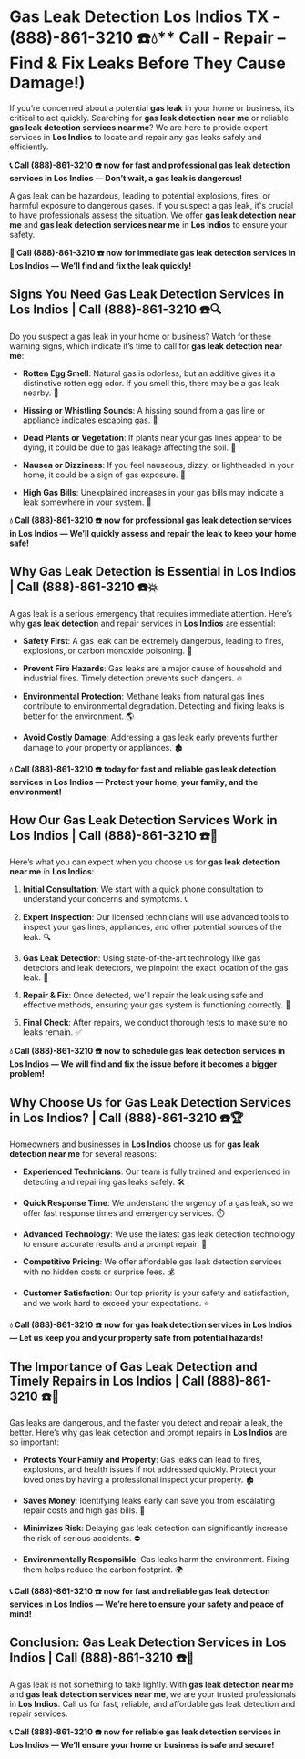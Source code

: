 # Gas Leak Detection Los Indios TX - (888)-861-3210 ☎️💧** Call - Repair – Find & Fix Leaks Before They Cause Damage!)

If you’re concerned about a potential **gas leak** in your home or business, it’s critical to act quickly. Searching for **gas leak detection near me** or reliable **gas leak detection services near me**? We are here to provide expert services in **Los Indios** to locate and repair any gas leaks safely and efficiently.

**📞 Call (888)-861-3210 ☎️ now for fast and professional gas leak detection services in Los Indios — Don’t wait, a gas leak is dangerous!**

A gas leak can be hazardous, leading to potential explosions, fires, or harmful exposure to dangerous gases. If you suspect a gas leak, it's crucial to have professionals assess the situation. We offer **gas leak detection near me** and **gas leak detection services near me** in **Los Indios** to ensure your safety.

**🚨 Call (888)-861-3210 ☎️ now for immediate gas leak detection services in Los Indios — We’ll find and fix the leak quickly!**

## **Signs You Need Gas Leak Detection Services in Los Indios | Call (888)-861-3210 ☎️🔍**

Do you suspect a gas leak in your home or business? Watch for these warning signs, which indicate it’s time to call for **gas leak detection near me**:

- **Rotten Egg Smell**: Natural gas is odorless, but an additive gives it a distinctive rotten egg odor. If you smell this, there may be a gas leak nearby. 💨
- **Hissing or Whistling Sounds**: A hissing sound from a gas line or appliance indicates escaping gas. 📣
- **Dead Plants or Vegetation**: If plants near your gas lines appear to be dying, it could be due to gas leakage affecting the soil. 🌱
- **Nausea or Dizziness**: If you feel nauseous, dizzy, or lightheaded in your home, it could be a sign of gas exposure. 🤢
- **High Gas Bills**: Unexplained increases in your gas bills may indicate a leak somewhere in your system. 💸

**💧 Call (888)-861-3210 ☎️ now for professional gas leak detection services in Los Indios — We’ll quickly assess and repair the leak to keep your home safe!**

## **Why Gas Leak Detection is Essential in Los Indios | Call (888)-861-3210 ☎️💥**

A gas leak is a serious emergency that requires immediate attention. Here’s why **gas leak detection** and repair services in **Los Indios** are essential:

- **Safety First**: A gas leak can be extremely dangerous, leading to fires, explosions, or carbon monoxide poisoning. 🛑
- **Prevent Fire Hazards**: Gas leaks are a major cause of household and industrial fires. Timely detection prevents such dangers. 🔥
- **Environmental Protection**: Methane leaks from natural gas lines contribute to environmental degradation. Detecting and fixing leaks is better for the environment. 🌎
- **Avoid Costly Damage**: Addressing a gas leak early prevents further damage to your property or appliances. 🏚️

**💧 Call (888)-861-3210 ☎️ today for fast and reliable gas leak detection services in Los Indios — Protect your home, your family, and the environment!**

## **How Our Gas Leak Detection Services Work in Los Indios | Call (888)-861-3210 ☎️🔧**

Here’s what you can expect when you choose us for **gas leak detection near me** in **Los Indios**:

1. **Initial Consultation**: We start with a quick phone consultation to understand your concerns and symptoms. 📞
2. **Expert Inspection**: Our licensed technicians will use advanced tools to inspect your gas lines, appliances, and other potential sources of the leak. 🔍
3. **Gas Leak Detection**: Using state-of-the-art technology like gas detectors and leak detectors, we pinpoint the exact location of the gas leak. 🔬
4. **Repair & Fix**: Once detected, we’ll repair the leak using safe and effective methods, ensuring your gas system is functioning correctly. 🔧
5. **Final Check**: After repairs, we conduct thorough tests to make sure no leaks remain. ✅

**💧 Call (888)-861-3210 ☎️ now to schedule gas leak detection services in Los Indios — We will find and fix the issue before it becomes a bigger problem!**

## **Why Choose Us for Gas Leak Detection Services in Los Indios? | Call (888)-861-3210 ☎️🏆**

Homeowners and businesses in **Los Indios** choose us for **gas leak detection near me** for several reasons:

- **Experienced Technicians**: Our team is fully trained and experienced in detecting and repairing gas leaks safely. 🛠️
- **Quick Response Time**: We understand the urgency of a gas leak, so we offer fast response times and emergency services. ⏱️
- **Advanced Technology**: We use the latest gas leak detection technology to ensure accurate results and a prompt repair. 🧪
- **Competitive Pricing**: We offer affordable gas leak detection services with no hidden costs or surprise fees. 💰
- **Customer Satisfaction**: Our top priority is your safety and satisfaction, and we work hard to exceed your expectations. ⭐

**💧 Call (888)-861-3210 ☎️ now for gas leak detection services in Los Indios — Let us keep you and your property safe from potential hazards!**

## **The Importance of Gas Leak Detection and Timely Repairs in Los Indios | Call (888)-861-3210 ☎️🚨**

Gas leaks are dangerous, and the faster you detect and repair a leak, the better. Here’s why gas leak detection and prompt repairs in **Los Indios** are so important:

- **Protects Your Family and Property**: Gas leaks can lead to fires, explosions, and health issues if not addressed quickly. Protect your loved ones by having a professional inspect your property. 🏠
- **Saves Money**: Identifying leaks early can save you from escalating repair costs and high gas bills. 💸
- **Minimizes Risk**: Delaying gas leak detection can significantly increase the risk of serious accidents. ⛔
- **Environmentally Responsible**: Gas leaks harm the environment. Fixing them helps reduce the carbon footprint. 🌍

**📞 Call (888)-861-3210 ☎️ now for fast and reliable gas leak detection services in Los Indios — We’re here to ensure your safety and peace of mind!**

## **Conclusion: Gas Leak Detection Services in Los Indios | Call (888)-861-3210 ☎️💨**

A gas leak is not something to take lightly. With **gas leak detection near me** and **gas leak detection services near me**, we are your trusted professionals in **Los Indios**. Call us for fast, reliable, and affordable gas leak detection and repair services.

**📞 Call (888)-861-3210 ☎️ now for reliable gas leak detection services in Los Indios — We’ll ensure your home or business is safe and secure!**
